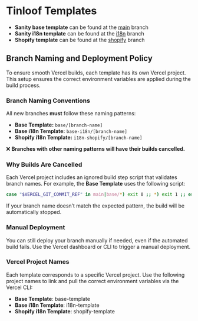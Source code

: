 # Tinloof Templates

- **Sanity base template** can be found at the [main](https://github.com/tinloof/templates/tree/main) branch
- **Sanity i18n template** can be found at the [i18n](https://github.com/tinloof/templates/tree/i18n) branch
- **Shopify template** can be found at the [shopify](https://github.com/tinloof/templates/tree/shopify) branch

## Branch Naming and Deployment Policy  

To ensure smooth Vercel builds, each template has its own Vercel project. This setup ensures the correct environment variables are applied during the build process.  

### Branch Naming Conventions  

All new branches **must** follow these naming patterns:  

- **Base Template:** `base/[branch-name]`  
- **Base i18n Template:** `base-i18n/[branch-name]`  
- **Shopify i18n Template:** `i18n-shopify/[branch-name]`  

❌ **Branches with other naming patterns will have their builds cancelled.**  

### Why Builds Are Cancelled  

Each Vercel project includes an ignored build step script that validates branch names. For example, the **Base Template** uses the following script:  
```bash
case "$VERCEL_GIT_COMMIT_REF" in main|base/*) exit 0 ;; *) exit 1 ;; esac
```
If your branch name doesn’t match the expected pattern, the build will be automatically stopped.

### Manual Deployment

You can still deploy your branch manually if needed, even if the automated build fails. Use the Vercel dashboard or CLI to trigger a manual deployment.

### Vercel Project Names

Each template corresponds to a specific Vercel project. Use the following project names to link and pull the correct environment variables via the Vercel CLI:

- **Base Template**: base-template
- **Base i18n Template**: i18n-template
- **Shopify i18n Template**: shopify-template
